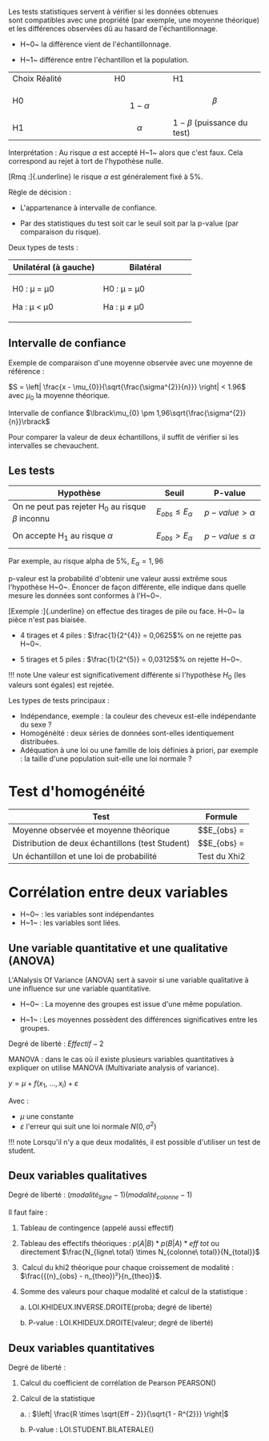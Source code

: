 Les tests statistiques servent à vérifier si les données obtenues
sont compatibles avec une propriété (par exemple, une moyenne théorique)
et les différences observées dû au hasard de l\'échantillonnage.

-   H~0~ la différence vient de l\'échantillonnage.

-   H~1~ différence entre l\'échantillon et la population.

<table>
<colgroup>
<col style="width: 40%" />
<col style="width: 23%" />
<col style="width: 36%" />
</colgroup>
<tbody>
<tr class="odd">
<td>Choix Réalité</td>
<td>H0</td>
<td>H1</td>
</tr>
<tr class="even">
<td>H0</td>
<td><em><br />
</em><span class="math display">1 − <em>α</em></span></td>
<td><span class="math display"><em>β</em></span></td>
</tr>
<tr class="odd">
<td>H1</td>
<td><span class="math display"><em>α</em></span></td>
<td><span class="math inline">1 − <em>β</em></span> (puissance du
test)</td>
</tr>
</tbody>
</table>

Interprétation : Au risque $\alpha$ est accepté H~1~ alors que c'est
faux. Cela correspond au rejet à tort de l'hypothèse nulle.

[Rmq :]{.underline} le risque $\alpha$ est généralement fixé à 5%.

Règle de décision :

-   L'appartenance à intervalle de confiance.

-   Par des statistiques du test soit car le seuil soit par la p-value
    (par comparaison du risque).

Deux types de tests :

<table>
<colgroup>
<col style="width: 49%" />
<col style="width: 50%" />
</colgroup>
<thead>
<tr class="header">
<th>Unilatéral (à gauche)</th>
<th>Bilatéral</th>
</tr>
</thead>
<tbody>
<tr class="odd">
<td><p>H0 : µ = µ0</p>
<p>Ha : µ &lt; µ0</p></td>
<td><p>H0 : µ = µ0</p>
<p>Ha : µ ≠ µ0</p></td>
</tr>
</tbody>
</table>

## Intervalle de confiance

Exemple de comparaison d'une moyenne observée avec une moyenne de
référence :

$S = \left| \frac{x - \mu_{0}}{\sqrt{\frac{\sigma^{2}}{n}}} \right| < 1.96$
avec $\mu_{0}$ la moyenne théorique.

Intervalle de
confiance $\lbrack\mu_{0} \pm 1,96\sqrt{\frac{\sigma^{2}}{n}}\rbrack$

Pour comparer la valeur de deux échantillons, il suffit de vérifier si
les intervalles se chevauchent.

## Les tests

<table>
<colgroup>
<col style="width: 55%" />
<col style="width: 19%" />
<col style="width: 24%" />
</colgroup>
<thead>
<tr class="header">
<th>Hypothèse</th>
<th>Seuil</th>
<th>P-value</th>
</tr>
</thead>
<tbody>
<tr class="odd">
<td>On ne peut pas rejeter H<sub>0</sub> au risque <em><br />
</em><span class="math inline"><em>β</em></span> inconnu</td>
<td><span
class="math display"><em>E</em><sub><em>o</em><em>b</em><em>s</em></sub> ≤ <em>E</em><sub><em>α</em></sub></span></td>
<td><span
class="math display"><em>p</em> − <em>v</em><em>a</em><em>l</em><em>u</em><em>e</em> &gt; <em>α</em></span></td>
</tr>
<tr class="even">
<td>On accepte H<sub>1</sub> au risque <span
class="math inline"><em>α</em></span></td>
<td><span
class="math display"><em>E</em><sub><em>o</em><em>b</em><em>s</em></sub> &gt; <em>E</em><sub><em>α</em></sub></span></td>
<td><span
class="math display"><em>p</em> − <em>v</em><em>a</em><em>l</em><em>u</em><em>e</em> ≤ <em>α</em></span></td>
</tr>
</tbody>
</table>

Par exemple, au risque alpha de 5%, $E_{\alpha} = 1,96$

p-valeur est la probabilité d'obtenir une valeur aussi extrême sous
l'hypothèse H~0~. Énoncer de façon différente, elle indique dans quelle
mesure les données sont conformes à l'H~0~.

[Exemple :]{.underline} on effectue des tirages de pile ou face. H~0~ la
pièce n'est pas biaisée.

-   4 tirages et 4 piles : $\frac{1}{2^{4}} = 0,0625$% on ne rejette pas
    H~0~.

-   5 tirages et 5 piles : $\frac{1}{2^{5}} = 0,03125$% on rejette H~0~.

!!! note
    Une valeur est significativement différente si l'hypothèse $H_{0}$ (les valeurs sont égales) est rejetée.

Les types de tests principaux :

* Indépendance, exemple : la couleur des cheveux est-elle indépendante du sexe ?
* Homogénéité : deux séries de données sont-elles identiquement distribuées.
* Adéquation à une loi ou une famille de lois définies à priori, par
    exemple : la taille d'une population suit-elle une loi normale ?

# Test d'homogénéité

| Test                                             | Formule                                                                                           |
|------------------------------------|------------------------------------|
| Moyenne observée et moyenne théorique            | $$E_{obs} = |\frac{\hat{}x - \mu}{\sqrt{\frac{s^{2}}{n}}}|$$                                      |
| Distribution de deux échantillons (test Student) | $$E_{obs} = |\frac{\hat{}x1 - \hat{}x2}{\sqrt{\frac{{s1}^{2}}{n}} + \sqrt{\frac{{s2}^{2}}{n}}}|$$ |
| Un échantillon et une loi de probabilité         | Test du Xhi2                                                                                      |

# Corrélation entre deux variables

* H~0~ : les variables sont indépendantes
* H~1~ : les variables sont liées.

## Une variable quantitative et une qualitative (ANOVA)

L'ANalysis Of Variance (ANOVA) sert à savoir si une variable qualitative
à une influence sur une variable quantitative.

-   H~0~ : La moyenne des groupes est issue d'une même population.

-   H~1~ : Les moyennes possèdent des différences significatives entre
    les groupes.

Degré de liberté : $Effectif - 2$

MANOVA : dans le cas où il existe plusieurs variables quantitatives à
expliquer on utilise MANOVA (Multivariate analysis of variance).

$y = \mu + f\left( x_{1},\ \ldots,x_{i} \right) + \varepsilon$

Avec :

*  $\mu$ une constante
*  $\varepsilon$ l'erreur qui suit une loi normale $N\left( 0,\sigma^{2} \right)$

!!! note
    Lorsqu'il n'y a que deux modalités, il est possible d'utiliser un test de student.

## Deux variables qualitatives

Degré de liberté : ${(modalité}_{ligne} - 1)({modalité}_{colonne} - 1)$

Il faut faire :

1.  Tableau de contingence (appelé aussi effectif)

2.  Tableau des effectifs théoriques :
    $p\left( A \middle| B \right)*p\left( B \middle| A \right)*eff\ tot$
    ou directement
    $\frac{N_{ligne\ total} \times N_{colonne\ total}}{N_{total}}$

3.   Calcul du khi2 théorique pour chaque croissement de modalité :
    $\frac{{(n}_{obs} - n_{theo})²}{n_{theo}}$.

4.  Somme des valeurs pour chaque modalité et calcul de la statistique :

    a.  LOI.KHIDEUX.INVERSE.DROITE(proba; degré de liberté)

    b.  P-value : LOI.KHIDEUX.DROITE(valeur; degré de liberté)

## Deux variables quantitatives

Degré de liberté :

1.  Calcul du coefficient de corrélation de Pearson PEARSON()

2.  Calcul de la statistique

    a.  :
        $\left| \frac{R \times \sqrt{Eff - 2}}{\sqrt{1 - R^{2}}} \right|$

    b.  P-value : LOI.STUDENT.BILATERALE()


